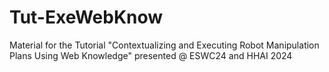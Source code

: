 # Tut-ExeWebKnow
Material for the Tutorial "Contextualizing and Executing Robot Manipulation Plans Using Web Knowledge" presented @ ESWC24 and HHAI 2024
